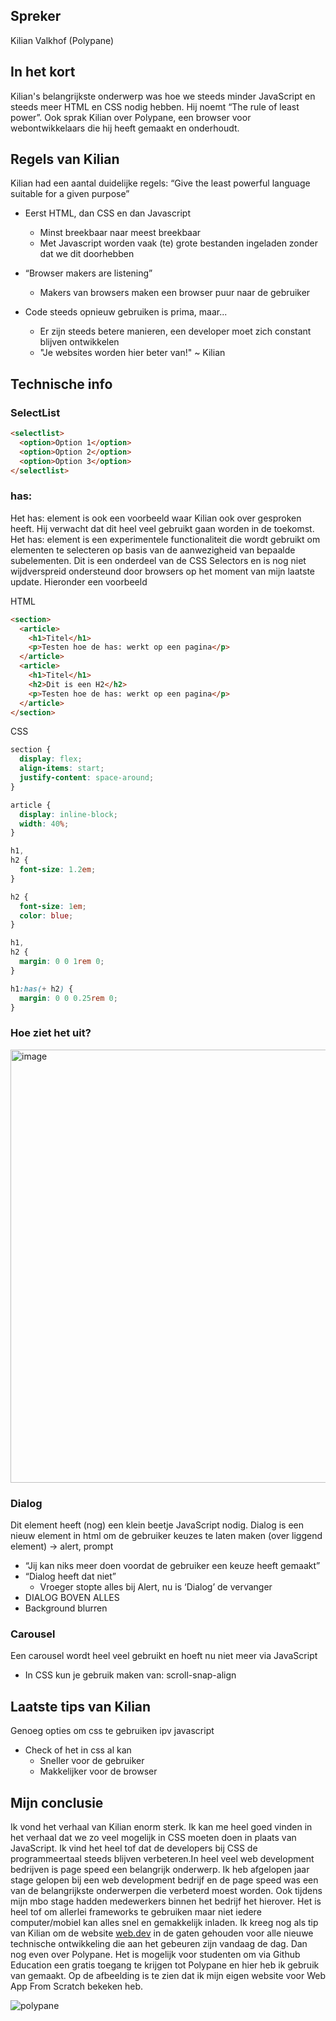 ## Spreker

Kilian Valkhof (Polypane)

## In het kort

Kilian's belangrijkste onderwerp was hoe we steeds minder JavaScript en steeds meer HTML en CSS nodig hebben. Hij noemt “The rule of least power”. Ook sprak Kilian over Polypane, een browser voor webontwikkelaars die hij heeft gemaakt en onderhoudt.

## Regels van Kilian

Kilian had een aantal duidelijke regels:
“Give the least powerful language suitable for a given purpose”

- Eerst HTML, dan CSS en dan Javascript

  - Minst breekbaar naar meest breekbaar
  - Met Javascript worden vaak (te) grote bestanden ingeladen zonder dat we dit doorhebben

- “Browser makers are listening”

  - Makers van browsers maken een browser puur naar de gebruiker

- Code steeds opnieuw gebruiken is prima, maar...
  - Er zijn steeds betere manieren, een developer moet zich constant blijven ontwikkelen
  - "Je websites worden hier beter van!" ~ Kilian

## Technische info

### SelectList

```html
<selectlist>
  <option>Option 1</option>
  <option>Option 2</option>
  <option>Option 3</option>
</selectlist>
```

### has:

Het has: element is ook een voorbeeld waar Kilian ook over gesproken heeft. Hij verwacht dat dit heel veel gebruikt gaan worden in de toekomst. Het has: element is een experimentele functionaliteit die wordt gebruikt om elementen te selecteren op basis van de aanwezigheid van bepaalde subelementen. Dit is een onderdeel van de CSS Selectors en is nog niet wijdverspreid ondersteund door browsers op het moment van mijn laatste update. Hieronder een voorbeeld

HTML

```html
<section>
  <article>
    <h1>Titel</h1>
    <p>Testen hoe de has: werkt op een pagina</p>
  </article>
  <article>
    <h1>Titel</h1>
    <h2>Dit is een H2</h2>
    <p>Testen hoe de has: werkt op een pagina</p>
  </article>
</section>
```

CSS

```css
section {
  display: flex;
  align-items: start;
  justify-content: space-around;
}

article {
  display: inline-block;
  width: 40%;
}

h1,
h2 {
  font-size: 1.2em;
}

h2 {
  font-size: 1em;
  color: blue;
}

h1,
h2 {
  margin: 0 0 1rem 0;
}

h1:has(+ h2) {
  margin: 0 0 0.25rem 0;
}
```

### Hoe ziet het uit?

<img width="693" alt="image" src="https://github.com/Bart-Spons/WeeklyNerd/assets/62010539/64bd6cbe-5e85-4acd-b38a-48cb69abaeb5">

### Dialog

Dit element heeft (nog) een klein beetje JavaScript nodig. Dialog is een nieuw element in html om de gebruiker keuzes te laten maken (over liggend element) -> alert, prompt

- “Jij kan niks meer doen voordat de gebruiker een keuze heeft gemaakt”
- “Dialog heeft dat niet”
  - Vroeger stopte alles bij Alert, nu is ‘Dialog’ de vervanger
- DIALOG BOVEN ALLES
- Background blurren

### Carousel

Een carousel wordt heel veel gebruikt en hoeft nu niet meer via JavaScript

- In CSS kun je gebruik maken van: scroll-snap-align

## Laatste tips van Kilian

Genoeg opties om css te gebruiken ipv javascript

- Check of het in css al kan
  - Sneller voor de gebruiker
  - Makkelijker voor de browser

## Mijn conclusie

<p>Ik vond het verhaal van Kilian enorm sterk. Ik kan me heel goed vinden in het verhaal dat we zo veel mogelijk in CSS moeten doen in plaats van JavaScript. Ik vind het heel tof dat de developers bij CSS de programmeertaal steeds blijven verbeteren.In heel veel web development bedrijven is page speed een belangrijk onderwerp. Ik heb afgelopen jaar stage gelopen bij een web development bedrijf en de page speed was een van de belangrijkste onderwerpen die verbeterd moest worden. Ook tijdens mijn mbo stage hadden medewerkers binnen het bedrijf het hierover. Het is heel tof om allerlei frameworks te gebruiken maar niet iedere computer/mobiel kan alles snel en gemakkelijk inladen. Ik kreeg nog als tip van Kilian om de website <a href="https:/www.web.dev">web.dev</a> in de gaten gehouden voor alle nieuwe technische ontwikkeling die aan het gebeuren zijn vandaag de dag. Dan nog even over Polypane. Het is mogelijk voor studenten om via Github Education een gratis toegang te krijgen tot Polypane en hier heb ik gebruik van gemaakt. Op de afbeelding is te zien dat ik mijn eigen website voor Web App From Scratch bekeken heb.</p>

![polypane](https://github.com/Bart-Spons/WeeklyNerd/assets/62010539/b281b2d5-7c02-403d-9077-b34d83dc3f51)
